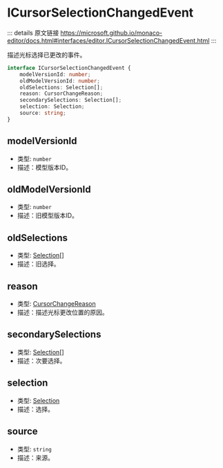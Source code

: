 # ICursorSelectionChangedEvent

<backTop />
        
::: details 原文链接
https://microsoft.github.io/monaco-editor/docs.html#interfaces/editor.ICursorSelectionChangedEvent.html
:::

描述光标选择已更改的事件。

```ts
interface ICursorSelectionChangedEvent {
    modelVersionId: number;
    oldModelVersionId: number;
    oldSelections: Selection[];
    reason: CursorChangeReason;
    secondarySelections: Selection[];
    selection: Selection;
    source: string;
}
```


## modelVersionId
- 类型: `number`
- 描述：模型版本ID。

## oldModelVersionId
- 类型: `number`
- 描述：旧模型版本ID。

## oldSelections
- 类型: [Selection](/api/Selection.md)[]
- 描述：旧选择。

## reason
- 类型: [CursorChangeReason](/api/editor/CursorChangeReason.md)
- 描述：描述光标更改位置的原因。

## secondarySelections
- 类型: [Selection](/api/Selection.md)[]
- 描述：次要选择。

## selection
- 类型: [Selection](/api/Selection.md)
- 描述：选择。

## source
- 类型: `string`
- 描述：来源。
